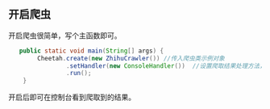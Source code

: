 ## 开启爬虫

开启爬虫很简单，写个主函数即可。

```java
   public static void main(String[] args) {
        Cheetah.create(new ZhihuCrawler()) //传入爬虫类示例对象
                .setHandler(new ConsoleHandler())  //设置爬取结果处理方法，这里为显示在控制台
                .run();
    }
```

开启后即可在控制台看到爬取到的结果。

